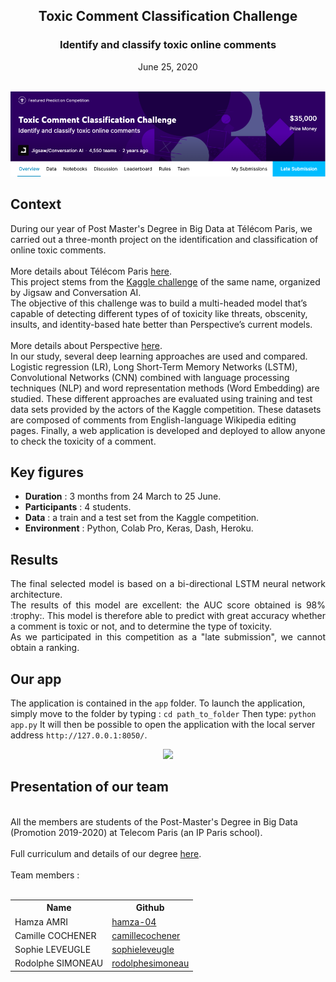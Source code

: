 <div align='center'><h2>Toxic Comment Classification Challenge</h2></div>

<div align='center'><h3>Identify and classify toxic online comments</h2></div>
<div align='center'>June 25, 2020</div>

<br>
<p align="center">
  <img src="kaggle-challenge.png" width="700"/>
</p>

## Context
During our year of Post Master's Degree in Big Data at Télécom Paris, we carried out a three-month project on the identification and classification of online toxic comments. <br>
<br>
More details about Télécom Paris <a href="https://www.telecom-paris.fr/en/post-masters-degree/all-post-masters-degree/post-masters-degree-in-big-data">here</a>.
<br>
This project stems from the <a href="https://www.kaggle.com/c/jigsaw-toxic-comment-classification-challenge/overview">Kaggle challenge</a> of the same name, organized by Jigsaw and Conversation AI. 
<br>
The objective of this challenge was to build a multi-headed model that’s capable of detecting different types of of toxicity like threats, obscenity, insults, and identity-based hate better than Perspective’s current models.<br>
<br>
More details about Perspective <a href="https://www.perspectiveapi.com/#/home">here</a>.
<br>
In our study, several deep learning approaches are used and compared. Logistic regression (LR), Long Short-Term Memory Networks (LSTM), Convolutional Networks (CNN) combined with language processing techniques (NLP) and word representation methods (Word Embedding) are studied. These different approaches are evaluated using training and test data sets provided by the actors of the Kaggle competition. These datasets are composed of comments from English-language Wikipedia editing pages. Finally, a web application is developed and deployed to allow anyone to check the toxicity of a comment.
<br>


## Key figures
<ul>
  <li><b>Duration</b> : 3 months from 24 March to 25 June.</li>
  <li><b>Participants</b> : 4 students.</li>
  <li><b>Data</b> : a train and a test set from the Kaggle competition.</li>
  <li><b>Environment</b> : Python, Colab Pro, Keras, Dash, Heroku. 
</ul>

## Results

<div align='justify'>
The final selected model is based on a bi-directional LSTM neural network architecture. <br>
The results of this model are excellent: the AUC score obtained is 98% :trophy:. This model is therefore able to predict with great accuracy whether a comment is toxic or not, and to determine the type of toxicity. <br>
As we participated in this competition as a "late submission", we cannot obtain a ranking. 
</div>


## Our app

The application is contained in the ```app``` folder. 
To launch the application, simply move to the folder by typing :
```cd path_to_folder```
Then type:
```python app.py```
It will then be possible to open the application with the local server address ```http://127.0.0.1:8050/```.

<p align="center">
  <img src="app.gif.PNG" width="600"/>
</p>

## Presentation of our team

<br>
All the members are students of the Post-Master's Degree in Big Data (Promotion 2019-2020) at Telecom Paris (an IP Paris school). 
<br>
<br>
Full curriculum and details of our degree <a href="https://www.telecom-paris.fr/en/post-masters-degree/all-post-masters-degree/post-masters-degree-in-big-data">here</a>.
<br>
<br>
Team members :
<br>
<br>

<table class="tg">
  <tr>
    <th class="tg-amwm">Name</th>
    <th class="tg-amwm">Github</th>
  </tr>
  <tr>
    <td class="tg-baqh">Hamza AMRI</td>
    <td class="tg-baqh"><a href="https://github.com/hamza-04">hamza-04</a></td>
  </tr>
  <tr>
    <td class="tg-baqh">Camille COCHENER</td>
    <td class="tg-baqh"><a href="http://github.com/camillecochener">camillecochener</a></td>
  </tr>
  <tr>
    <td class="tg-baqh">Sophie LEVEUGLE</td>
    <td class="tg-baqh"><a href="https://github.com/sophieleveugle">sophieleveugle</a></td>
  </tr>
  <tr>
    <td class="tg-baqh">Rodolphe SIMONEAU</td>
    <td class="tg-baqh"><a href="https://github.com/rodolphesimoneau">rodolphesimoneau</a></td>
  </tr>
</table>



